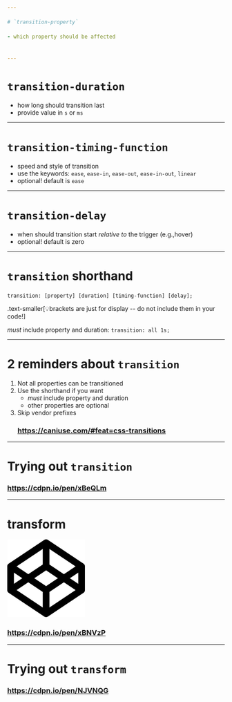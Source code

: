 ```yaml
---

# `transition-property`

- which property should be affected


---
```


# `transition-duration`

- how long should transition last
- provide value in `s` or `ms`


---

# `transition-timing-function`

- speed and style of transition
- use the keywords: `ease`, `ease-in`, `ease-out`, `ease-in-out`, `linear`
- optional! default is `ease`


---

# `transition-delay`

- when should transition start _relative to_ the trigger (e.g.,hover)
- optional! default is zero


---

# `transition` shorthand

`transition: [property] [duration] [timing-function] [delay];`

.text-smaller[💡brackets are just for display -- do not include them in your code!]

_must_ include property and duration:
`transition: all 1s;`


---

# 2 reminders about `transition`

1. Not all properties can be transitioned
1. Use the shorthand if you want
    - _must_ include property and duration
    - other properties are optional
1. Skip vendor prefixes
    ### https://caniuse.com/#feat=css-transitions


---

# Trying out `transition`

### https://cdpn.io/pen/xBeQLm


---

# transform

[![CodePen link](img/logo_codepen.png)](https://codepen.io/angeliquejw/pres/xBNVzP)

### https://cdpn.io/pen/xBNVzP


---

# Trying out `transform`

### https://cdpn.io/pen/NJVNQG

